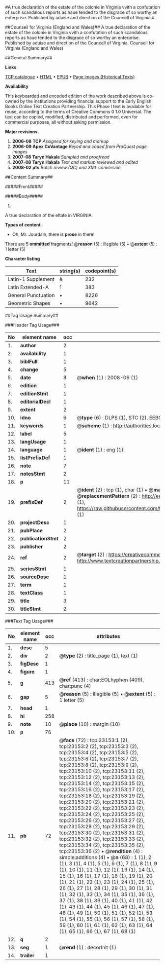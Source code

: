 #A true declaration of the estate of the colonie in Virginia vvith a confutation of such scandalous reports as haue tended to the disgrace of so worthy an enterprise. Published by aduise and direction of the Councell of Virginia.#

##Counseil for Virginia (England and Wales)##
A true declaration of the estate of the colonie in Virginia vvith a confutation of such scandalous reports as haue tended to the disgrace of so worthy an enterprise. Published by aduise and direction of the Councell of Virginia.
Counseil for Virginia (England and Wales)

##General Summary##

**Links**

[TCP catalogue](http://www.ota.ox.ac.uk/tcp/)  • 
[HTML](http://tei.it.ox.ac.uk/tcp/Texts-HTML/free/A14/A14518.html)  • 
[EPUB](http://tei.it.ox.ac.uk/tcp/Texts-EPUB/free/A14/A14518.epub) • 
[Page images (Historical Texts)](https://data.historicaltexts.jisc.ac.uk/view?pubId=eebo-99857417e&pageId=eebo-99857417e-23153-1)

**Availability**

This keyboarded and encoded edition of the
	       work described above is co-owned by the institutions
	       providing financial support to the Early English Books
	       Online Text Creation Partnership. This Phase I text is
	       available for reuse, according to the terms of Creative
	       Commons 0 1.0 Universal. The text can be copied,
	       modified, distributed and performed, even for
	       commercial purposes, all without asking permission.

**Major revisions**

1. __2006-08__ __TCP__ *Assigned for keying and markup*
1. __2006-09__ __Apex CoVantage__ *Keyed and coded from ProQuest page images*
1. __2007-08__ __Taryn Hakala__ *Sampled and proofread*
1. __2007-08__ __Taryn Hakala__ *Text and markup reviewed and edited*
1. __2008-02__ __pfs__ *Batch review (QC) and XML conversion*

##Content Summary##

#####Front#####

#####Body#####

1. 
A true declaration of the eſtate in VIRGINIA.

**Types of content**

  * Oh, Mr. Jourdain, there is **prose** in there!

There are 5 **ommitted** fragments! 
 @__reason__ (5) : illegible (5)  •  @__extent__ (5) : 1 letter (5)

**Character listing**


|Text|string(s)|codepoint(s)|
|---|---|---|
|Latin-1 Supplement|è|232|
|Latin Extended-A|ſ|383|
|General Punctuation|•|8226|
|Geometric Shapes|▪|9642|

##Tag Usage Summary##

###Header Tag Usage###

|No|element name|occ|attributes|
|---|---|---|---|
|1.|__author__|2||
|2.|__availability__|1||
|3.|__biblFull__|1||
|4.|__change__|5||
|5.|__date__|8| @__when__ (1) : 2008-09 (1)|
|6.|__edition__|1||
|7.|__editionStmt__|1||
|8.|__editorialDecl__|1||
|9.|__extent__|2||
|10.|__idno__|6| @__type__ (6) : DLPS (1), STC (2), EEBO-CITATION (1), PROQUEST (1), VID (1)|
|11.|__keywords__|1| @__scheme__ (1) : http://authorities.loc.gov/ (1)|
|12.|__label__|5||
|13.|__langUsage__|1||
|14.|__language__|1| @__ident__ (1) : eng (1)|
|15.|__listPrefixDef__|1||
|16.|__note__|7||
|17.|__notesStmt__|2||
|18.|__p__|11||
|19.|__prefixDef__|2| @__ident__ (2) : tcp (1), char (1)  •  @__matchPattern__ (2) : ([0-9\-]+):([0-9IVX]+) (1), (.+) (1)  •  @__replacementPattern__ (2) : http://eebo.chadwyck.com/downloadtiff?vid=$1&page=$2 (1), https://raw.githubusercontent.com/textcreationpartnership/Texts/master/tcpchars.xml#$1 (1)|
|20.|__projectDesc__|1||
|21.|__pubPlace__|2||
|22.|__publicationStmt__|2||
|23.|__publisher__|2||
|24.|__ref__|2| @__target__ (2) : https://creativecommons.org/publicdomain/zero/1.0/ (1), http://www.textcreationpartnership.org/docs/. (1)|
|25.|__seriesStmt__|1||
|26.|__sourceDesc__|1||
|27.|__term__|1||
|28.|__textClass__|1||
|29.|__title__|3||
|30.|__titleStmt__|2||


###Text Tag Usage###

|No|element name|occ|attributes|
|---|---|---|---|
|1.|__desc__|5||
|2.|__div__|2| @__type__ (2) : title_page (1), text (1)|
|3.|__figDesc__|1||
|4.|__figure__|1||
|5.|__g__|413| @__ref__ (413) : char:EOLhyphen (409), char:punc (4)|
|6.|__gap__|5| @__reason__ (5) : illegible (5)  •  @__extent__ (5) : 1 letter (5)|
|7.|__head__|1||
|8.|__hi__|258||
|9.|__note__|10| @__place__ (10) : margin (10)|
|10.|__p__|76||
|11.|__pb__|72| @__facs__ (72) : tcp:23153:1 (2), tcp:23153:2 (2), tcp:23153:3 (2), tcp:23153:4 (2), tcp:23153:5 (2), tcp:23153:6 (2), tcp:23153:7 (2), tcp:23153:8 (2), tcp:23153:9 (2), tcp:23153:10 (2), tcp:23153:11 (2), tcp:23153:12 (2), tcp:23153:13 (2), tcp:23153:14 (2), tcp:23153:15 (2), tcp:23153:16 (2), tcp:23153:17 (2), tcp:23153:18 (2), tcp:23153:19 (2), tcp:23153:20 (2), tcp:23153:21 (2), tcp:23153:22 (2), tcp:23153:23 (2), tcp:23153:24 (2), tcp:23153:25 (2), tcp:23153:26 (2), tcp:23153:27 (2), tcp:23153:28 (2), tcp:23153:29 (2), tcp:23153:30 (2), tcp:23153:31 (2), tcp:23153:32 (2), tcp:23153:33 (2), tcp:23153:34 (2), tcp:23153:35 (2), tcp:23153:36 (2)  •  @__rendition__ (4) : simple:additions (4)  •  @__n__ (68) : 1 (1), 2 (1), 3 (1), 4 (1), 5 (1), 6 (1), 7 (1), 8 (1), 9 (1), 10 (1), 11 (1), 12 (1), 13 (1), 14 (1), 15 (1), 16 (1), 17 (1), 18 (1), 19 (1), 20 (1), 21 (1), 22 (1), 23 (1), 24 (1), 25 (1), 26 (1), 27 (1), 28 (1), 29 (1), 30 (1), 31 (1), 32 (1), 33 (1), 34 (1), 35 (1), 36 (1), 37 (1), 38 (1), 39 (1), 40 (1), 41 (1), 42 (1), 43 (1), 44 (1), 45 (1), 46 (1), 47 (1), 48 (1), 49 (1), 50 (1), 51 (1), 52 (1), 53 (1), 54 (1), 55 (1), 56 (1), 57 (1), 58 (1), 59 (1), 60 (1), 61 (1), 62 (1), 63 (1), 64 (1), 65 (1), 66 (1), 67 (1), 68 (1)|
|12.|__q__|2||
|13.|__seg__|1| @__rend__ (1) : decorInit (1)|
|14.|__trailer__|1||
